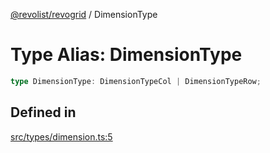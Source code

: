 [@revolist/revogrid](README.md) / DimensionType

# Type Alias: DimensionType

```ts
type DimensionType: DimensionTypeCol | DimensionTypeRow;
```

## Defined in

[src/types/dimension.ts:5](https://github.com/revolist/revogrid/blob/6d16baf0ac19236f5511b0ce2aeccf75326e95c2/src/types/dimension.ts#L5)
